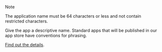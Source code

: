<!-- markdownlint-disable-file MD041 -->
> [!NOTE]
> The application name must be 64 characters or less and not contain restricted characters.
>
> Give the app a descriptive name.
> Standard apps that will be published in our app store have conventions for phrasing.
>
> [Find out the details][1].

<!-- Referenced links -->
[1]: ../../standard-app/requirements/marketing.md#application-name
